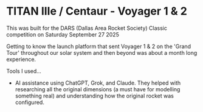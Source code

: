 # TITAN IIIe / Centaur - Voyager 1 & 2

This was built for the DARS (Dallas Area Rocket Society) Classic competition on Saturday September 27 2025  

Getting to know the launch platform that sent Voyager 1 & 2 on the 'Grand Tour' throughout our solar system and then beyond was about a month long experience.

Tools I used...

* AI assistance using ChatGPT, Grok, and Claude.  They helped with researching all the original dimensions (a must have for modelling something real) and understanding how the original rocket was configured.
